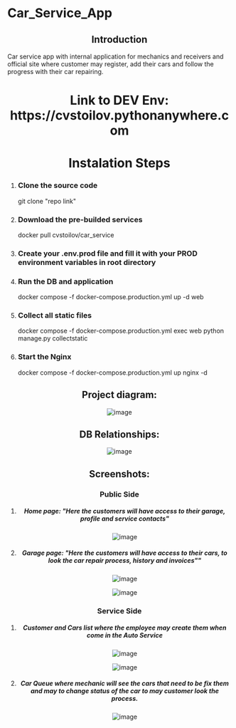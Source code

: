 # Car_Service_App
<h2 align="center">Introduction</h2>
Car service app with internal application for mechanics and receivers and official site where customer may register, add their cars and follow the progress with their car repairing.

<h1 align="center">Link to DEV Env:  https://cvstoilov.pythonanywhere.com</h2>

<h1 align="center">Instalation Steps</h1>
<ol>
  <li>
    <h3>Clone the source code</h3>
    git clone "repo link"</li>
  <li>
    <h3>Download the pre-builded services</h3>
    docker pull cvstoilov/car_service</li>
  <li>
    <h3>Create your .env.prod file and fill it with your PROD environment variables in root directory</h3>
  </li>
  <li>
    <h3>Run the DB and application</h3>
    docker compose -f docker-compose.production.yml  up -d web
  </li>
  <li>
    <h3>Collect all static files</h3>
    docker compose -f docker-compose.production.yml exec web python manage.py collectstatic
  </li>
  <li>
    <h3>Start the Nginx</h3>
    docker compose -f docker-compose.production.yml up nginx -d
  </li>
</ol>
<h2 align="center">Project diagram:</h2>
<div align="center">
  
![image](https://github.com/ChavdarStoilov/Car_Service_App/assets/80538498/678e8369-47b7-4a55-b278-bcc05404cdf0)

</div>
<h2 align="center">DB Relationships:</h2>
<div align="center">

![image](https://github.com/ChavdarStoilov/Car_Service_App/assets/80538498/3ae97631-ea9a-4d68-b147-9e828ced5b25)

  
</div>
<h2 align="center">Screenshots:</h2>

<h3 align="center">Public Side</h3>
<ol align="center">
  <li>
    <h5>Home page: "Here the customers will have access to their garage, profile and service contacts"</h3>
    
  ![image](https://github.com/ChavdarStoilov/Car_Service_App/assets/80538498/11d4b598-f9b6-44bf-8be9-35bde3129f54)

    
  </li>
   <li>
    <h5>Garage page: "Here the customers will have access to their cars, to look the car repair process, history and invoices""</h3>
    
  ![image](https://github.com/ChavdarStoilov/Car_Service_App/assets/80538498/27d925bd-9d7c-4c72-a4d5-0e8f023622f7)

  ![image](https://github.com/ChavdarStoilov/Car_Service_App/assets/80538498/7b9987ca-2722-4583-b350-029aeffd0607)

  </li>
</ol>

<h3 align="center">Service Side</h3>
<ol align="center">
  <li>
    <h5>Customer and Cars list where the employee may create them when come in the Auto Service</h5>
  
  ![image](https://github.com/ChavdarStoilov/Car_Service_App/assets/80538498/80468419-5cb3-4aa2-b485-3bbfb8361b71)

  ![image](https://github.com/ChavdarStoilov/Car_Service_App/assets/80538498/a5d574ed-5900-4d59-91b6-15faef0a04d2)
  
  </li>
  <li >
    <h5 >Car Queue where mechanic will see the cars that need to be fix them and may to change status of the car to may customer look the process.</h5>

  ![image](https://github.com/ChavdarStoilov/Car_Service_App/assets/80538498/e124d913-f374-4e48-b8cb-0be629206d2a)


  </li>
</ol>



[comment]: <Load data from json in DB: python manage.py loaddata file_name.json>


